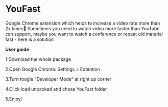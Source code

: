 # YouFast
Google Chrome extension which helps to increase a video rate more than 2x times🤘
Sometimes you need to watch video more faster than YouTube can support, maybe you want to watch a conference or repeat old material fast - here is a solution

<b>User guide</b>

1.Download the whole package

2.Open Google Chrome: Settings > Extention

3.Turn toogle "Developer Mode" at right up corner

4.Click load unpacked and chose YouFast folder

5.Enjoy!
